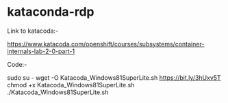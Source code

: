 # kataconda-rdp

Link to katacoda:-

https://www.katacoda.com/openshift/courses/subsystems/container-internals-lab-2-0-part-1

Code:-

sudo su -
wget -O Katacoda_Windows81SuperLite.sh https://bit.ly/3hUxv5T
chmod +x Katacoda_Windows81SuperLite.sh
./Katacoda_Windows81SuperLite.sh 
